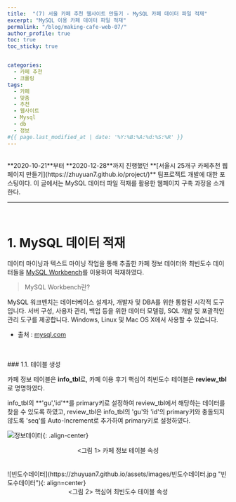 ```yaml
---
title:  "(7) 서울 카페 추천 웹사이트 만들기 - MySQL 카페 데이터 파일 적재"
excerpt: "MySQL 이용 카페 데이터 파일 적재"
permalink: "/blog/making-cafe-web-07/"
author_profile: true
toc: true
toc_sticky: true


categories:
  - 카페 추천
  - 크롤링
tags:
  - 카페 
  - 맞춤
  - 추천
  - 웹사이트
  - Mysql
  - db
  - 정보
#{{ page.last_modified_at | date: '%Y:%B:%A:%d:%S:%R' }}
---
```

<br>
**2020-10-21**부터 **2020-12-28**까지 진행했던 **[서울시 25개구 카페추천 웹페이지 만들기](https://zhuyuan7.github.io/project/)** 팀프로젝트 개발에 대한 포스팅이다.
이 글에서는 MySQL 데이터 파일 적재를 활용한 웹페이지 구축 과정을 소개한다.
<br>

-----

<br>

# 1. MySQL 데이터 적재

데이터 마이닝과 텍스트 마이닝 작업을 통해 추출한 카페 정보 데이터와 최빈도수 데이터들을 
[MySQL Workbench](https://www.mysql.com/products/workbench/)를 이용하여 적재하였다.

> MySQL Workbench란? 

MySQL 워크벤치는 데이터베이스 설계자, 개발자 및 DBA를 위한 통합된 시각적 도구입니다.
서버 구성, 사용자 관리, 백업 등을 위한 데이터 모델링, SQL 개발 및 포괄적인 관리 도구를 제공합니다.
Windows, Linux 및 Mac OS X에서 사용할 수 있습니다.
- 출처 : [mysql.com](https://www.mysql.com/products/workbench/)
<br>


<br>
### 1.1. 테이블 생성

카페 정보 테이블은 **info_tbl**로, 카페 이용 후기 핵심어 최빈도수 테이블은 **review_tbl**로 명명하였다.

info_tbl의 **'gu','id'**를 primary키로 설정하여 review_tbl에서 해당하는 데이터를 찾을 수 있도록 하였고,
review_tbl은 info_tbl의 'gu'와 'id'의 primary키와 충돌되지 않도록 'seq'를 Auto-Increment로 추가하여 
primary키로 설정하였다. 

![정보데이터](https://zhuyuan7.github.io/assets/images/정보데이터.jpg "정보데이터"){: .align-center}
<center> <그림 1> 카페 정보 테이블 속성 </center>
<br>


<br>
![빈도수데이터](https://zhuyuan7.github.io/assets/images/빈도수데이터.jpg "빈도수데이터"){: align=center}
<center> <그림 2> 핵심어 최빈도수 테이블 속성 </center>

<br>


<br>
